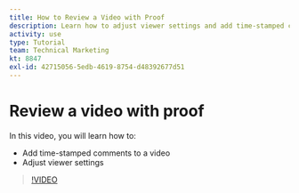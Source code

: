 ```yaml
---
title: How to Review a Video with Proof
description: Learn how to adjust viewer settings and add time-stamped comments to a video using  proofing in [!DNL Adobe Workfront].
activity: use
type: Tutorial
team: Technical Marketing
kt: 8847
exl-id: 42715056-5edb-4619-8754-d48392677d51
---
```

# Review a video with proof

In this video, you will learn how to:

* Add time-stamped comments to a video
* Adjust viewer settings

>[!VIDEO](https://video.tv.adobe.com/v/335144/?quality=12)

<!--
## Learn more
* Review a video proof
-->
